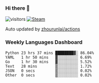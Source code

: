 ### Hi there 👋

![visitors](https://visitor-badge.glitch.me/badge?page_id=zhourunlai)
[![Steam](https://img.shields.io/badge/dynamic/json?label=Steam&query=%24.data.totalSubs&url=https%3A%2F%2Fapi.spencerwoo.com%2Fsubstats%2F%3Fsource%3DsteamGames%26queryKey%3D76561198285156854&suffix=%20Games&logo=steam&labelColor=134375&color=0b1a37&longCache=true)](http://steamcommunity.com/profiles/76561198285156854)

Auto updated by <a href="https://github.com/zhourunlai/zhourunlai/actions" target="_blank">zhourunlai/actions</a>

### Weekly Languages Dashboard

<!--PART:wakatime-->
```text
Python 23 hrs 37 mins ████████▓░ 86.04%
YAML   1 hr 50 mins   ▓░░░░░░░░░ 6.69%
Go     1 hr 30 mins   ▓░░░░░░░░░ 5.52%
Text   28 mins        ▒░░░░░░░░░ 1.72%
JSON   0 secs         ▒░░░░░░░░░ 0.02%
Other  0 secs         ▒░░░░░░░░░ 0.02%
```
<!--PART:wakatime-->
